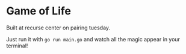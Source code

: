 # Game of Life

Built at recurse center on pairing tuesday.

Just run it with `go run main.go` and watch all the magic appear in your terminal!
